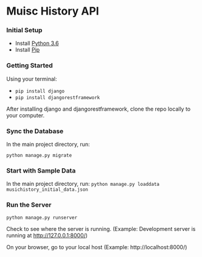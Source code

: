 # Muisc History API

### Initial Setup
* Install [Python 3.6](http://https://www.python.org/downloads/release/python-360/)
* Install [Pip](https://pip.pypa.io/en/stable/installing/)


### Getting Started

Using your terminal:

* ```pip install django```
* ```pip install djangorestframework``` 

After installing django and djangorestframework, clone the repo locally to your computer.


### Sync the Database

In the main project directory, run:

```python manage.py migrate```


### Start with Sample Data

In the main project directory, run:
```python manage.py loaddata musichistory_initial_data.json```


### Run the Server

```python manage.py runserver```

Check to see where the server is running. 
(Example: Development server is running at http://127.0.0.1:8000/)

On your browser, go to your local host
(Example: http://localhost:8000/)
